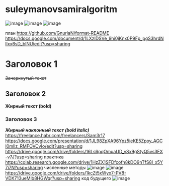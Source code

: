 # suleymanovsamiralgoritm
![image](https://github.com/User3r17/suleymanovsamiralgoritm/assets/144117475/95a4ba86-f957-499b-8973-d7c3bc0c3b72)
![image](https://github.com/User3r17/suleymanovsamiralgoritm/assets/144117475/9508a056-f274-4359-a2f0-e0d7337da9e5)
![image](https://github.com/User3r17/suleymanovsamiralgoritm/assets/144117475/ad29b4fb-f202-4fec-a473-f93f89563e32)


план 
https://github.com/GnuriaN/format-README
https://docs.google.com/document/d/1LXzIDSVe_9hi0jKnx0P9Fp_pgS3hrdNlIxx6sD_blNU/edit?usp=sharing
# Заголовок 1 
~~Зачеркнутый текст~~
## Заголовок 2
**Жирный текст (bold)**
### Заголовок 3
___Жирный наклонный текст (bold italic)___
https://freelance.habr.com/freelancers/Sam3r17
https://docs.google.com/presentation/d/1JL98ZpXA96Ypz5ieKE5Zpoy_AGCI0mllz_RMFOVCvIo/edit?usp=sharing 
 https://drive.google.com/drive/folders/16Ls6pqOmuaUD_vSx9gStyQ5vs3FX-v7J?usp=sharing практика
https://colab.research.google.com/drive/1HzZX1SFDfcofn8kDO9nTfS8l_x5Y7i7N?usp=sharing численные методы
![image](https://github.com/User3r17/suleymanovsamiralgoritm/assets/144117475/0d25ebe0-a397-46e5-83a3-feb309b42b63)
![image](https://github.com/User3r17/suleymanovsamiralgoritm/assets/144117475/177f3426-07a6-4182-a0a2-14fca85aff62)
https://drive.google.com/drive/folders/1kcZt5xWyx7-PV8-VDX713ueMlb8HGWqr?usp=sharing код будущего
![image](https://github.com/User3r17/suleymanovsamiralgoritm/assets/144117475/9a748f4d-c8d8-463c-99d0-e3d17cb5b9b3)
